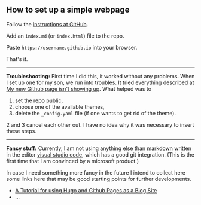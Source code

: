 ## How to set up a simple webpage
Follow the [instructions at GitHub](https://pages.github.com/).

Add an `index.md` (or `index.html`) file to the repo.

Paste `https://username.github.io` into your browser. 

That's it.

---

**Troubleshooting:** First time I did this, it worked without any problems. When I set up one for my son, we run into troubles. It tried everything described at [My new Github page isn't showing up](https://stackoverflow.com/questions/20895543/my-new-github-page-isnt-showing-up). What helped was to

1. set the repo public,
2. choose one of the available themes,
3. delete the `_config.yaml` file (if one wants to get rid of the theme).

2 and 3 cancel each other out. I have no idea why it was necessary to insert these steps.

---

**Fancy stuff:** Currently, I am not using anything else than [markdown](https://github.com/adam-p/markdown-here/wiki/Markdown-Cheatsheet) written in the editor [visual studio code](https://code.visualstudio.com/), which has a good git integration. (This is the first time that I am convinced by a microsoft product.)

In case I need something more fancy in the future I intend to collect here some links here that may be good starting points for further developments.

- [A Tutorial for using Hugo and Github Pages as a Blog Site](http://jessezhuang.github.io/article/first/)
- ...

